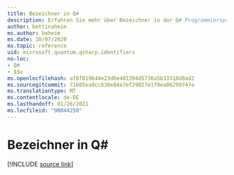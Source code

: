 ```yaml
---
title: Bezeichner in Q#
description: Erfahren Sie mehr über Bezeichner in der Q# Programmiersprache.
author: bettinaheim
ms.author: beheim
ms.date: 10/07/2020
ms.topic: reference
uid: microsoft.quantum.qsharp.identifiers
no-loc:
- Q#
- $$v
ms.openlocfilehash: af8f819644e23d6e401394d5736a5b33318d8ad2
ms.sourcegitcommit: 71605ea9cc630e84e7ef29027e1f0ea06299747e
ms.translationtype: MT
ms.contentlocale: de-DE
ms.lasthandoff: 01/26/2021
ms.locfileid: "98844250"
---
```

# <a name="identifiers-in-no-locq"></a>Bezeichner in Q#

[!INCLUDE [source link](~/includes/qsharp-language/Specifications/Language/3_Expressions/Identifiers.md)]

